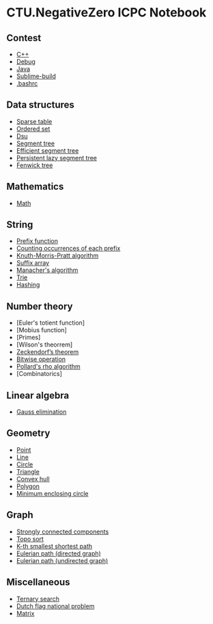 # CTU.NegativeZero ICPC Notebook

## Contest
- [C++](src/contest/template.h)
- [Debug](src/contest/debug.h)
- [Java](src/contest/template.java)
- [Sublime-build](src/contest/build-system-c%2B%2B17.sublime-build)
- [.bashrc](src/contest/.bashrc)

## Data structures

- [Sparse table](src/data-structures/sparse_table.h)
- [Ordered set](src/data-structures/ordered_set.h)
- [Dsu](src/data-structures/dsu.h)
- [Segment tree](src/data-structures/segment_tree.h)
- [Efficient segment tree](src/data-structures/efficient_segment_tree.h)
- [Persistent lazy segment tree](src/data-structures/persistent_lazy_segment_tree.h)
- [Fenwick tree](src/data-structures/fenwick_tree.h)

## Mathematics

- [Math](src/mathematics)


## String

- [Prefix function](src/string/prefix_function.h)
- [Counting occurrences of each prefix](src/string/couting_occurrences_of_prefix.h)
- [Knuth-Morris-Pratt algorithm](src/string/KMP.h)
- [Suffix array](src/string/suffix_array.h)
- [Manacher's algorithm](src/string/manacher.h)
- [Trie](src/string/trie.h)
- [Hashing](src/string/hash61.h)

## Number theory

- [Euler's totient function]
- [Mobius function]
- [Primes]
- [Wilson's theorrem]
- [Zeckendorf’s theorem](src/number-theory/zeckendorf_theorem.h)
- [Bitwise operation](src/number-theory/mask.h)
- [Pollard's rho algorithm](src/number-theory/pollard_rho.h)
- [Combinatorics]

## Linear algebra

- [Gauss elimination](src/linear-algebra/gauss_elimination.h)

## Geometry

- [Point](src/geometry/point.h)
- [Line](src/geometry/line.h)
- [Circle](src/geometry/circle.h)
- [Triangle](src/geometry/triangle.h)
- [Convex hull](src/geometry/convex_hull.h)
- [Polygon](src/geometry/polygon.h)
- [Minimum enclosing circle](src/geometry/minimum_enclosing_circle.h)

## Graph

- [Strongly connected components](src/graph/scc.h)
- [Topo sort](src/graph/topo_sort.h)
- [K-th smallest shortest path](src/graph/k_smallest_shortest_path.h)
- [Eulerian path (directed graph)](src/graph/eulerian_path_directed.h)
- [Eulerian path (undirected graph)](src/graph/eulerian_path_undirected.h)

## Miscellaneous

- [Ternary search](src/misc/ternary_search.h)
- [Dutch flag national problem](src/misc/dutch_flag_national_problem.h)
- [Matrix](src/misc/matrix.h)
